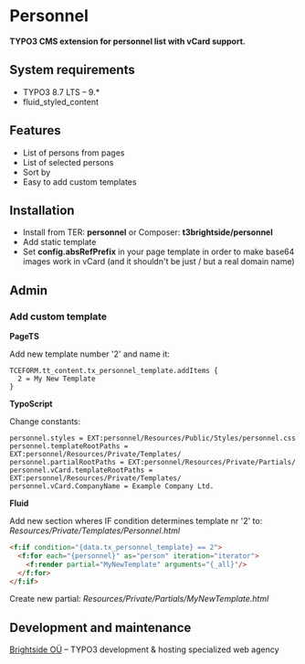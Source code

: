 # Personnel
**TYPO3 CMS extension for personnel list with vCard support.**

## System requirements

- TYPO3 8.7 LTS – 9.*
- fluid_styled_content

## Features
- List of persons from pages
- List of selected persons
- Sort by
- Easy to add custom templates

## Installation
- Install from TER: **personnel** or Composer: **t3brightside/personnel**
- Add static template
- Set **config.absRefPrefix** in your page template in order to make base64 images work in vCard (and it shouldn't be just / but a real domain name)

## Admin

### Add custom template

**PageTS**

Add new template number '2' and name it:
```typoscript
TCEFORM.tt_content.tx_personnel_template.addItems {
  2 = My New Template
}
```

**TypoScript**

Change constants:
```typoscript
personnel.styles = EXT:personnel/Resources/Public/Styles/personnel.css
personnel.templateRootPaths = EXT:personnel/Resources/Private/Templates/
personnel.partialRootPaths = EXT:personnel/Resources/Private/Partials/
personnel.vCard.templateRootPaths = EXT:personnel/Resources/Private/Templates/
personnel.vCard.CompanyName = Example Company Ltd.

```

**Fluid**

Add new section wheres IF condition determines template nr '2' to: _Resources/Private/Templates/Personnel.html_
```html
<f:if condition="{data.tx_personnel_template} == 2">
  <f:for each="{personnel}" as="person" iteration="iterator">
    <f:render partial="MyNewTemplate" arguments="{_all}"/>
  </f:for>
</f:if>
```
Create new partial: _Resources/Private/Partials/MyNewTemplate.html_

## Development and maintenance
[Brightside OÜ](https://t3brightside.com/) – TYPO3 development & hosting specialized web agency
